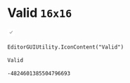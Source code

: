 # Valid `16x16`
<img src="/img/Valid.png" width=16 height=16>

``` CSharp
EditorGUIUtility.IconContent("Valid")
```
```
Valid
```
```
-4824601385504796693
```
